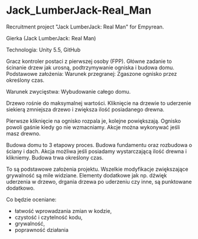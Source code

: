 # Jack_LumberJack-Real_Man
Recruitment project "Jack LumberJack: Real Man" for Empyrean.

Gierka (Jack LumberJack: Real Man)

Technologia: Unity 5.5, GitHub

Gracz kontroler postaci z pierwszej osoby (FPP).
Główne zadanie to ścinanie drzew jak urosną, podtrzymywanie ogniska i budowa domu.
Podstawowe założenia:
Warunek przegranej: Zgaszone ognisko przez określony czas. 

Warunek zwycięstwa: Wybudowanie całego domu.

Drzewo rośnie do maksymalnej wartości. Kliknięcie na drzewie to uderzenie siekierą zmniejsza drzewo i zwiększa ilość posiadanego drewna. 

Pierwsze kliknięcie na ognisko rozpala je, kolejne powiększają. Ognisko powoli gaśnie kiedy go nie wzmacniamy. Akcje można wykonywać jeśli masz drewno. 

Budowa domu to 3 etapowy proces. Budowa fundamentu oraz rozbudowa o ściany i dach. Akcja możliwa jeśli posiadamy wystarczającą ilość drewna i klikniemy. Budowa trwa określony czas.

To są podstawowe założenia projektu. Wszelkie modyfikacje zwiększające grywalność są mile widziane. 
Elementy dodatkowe jak np. dźwięk uderzenia w drzewo, drgania drzewa po uderzeniu czy inne, są punktowane dodatkowo.

Co będzie oceniane:

* łatwość wprowadzania zmian w kodzie,
* czystość i czytelność kodu,
* grywalność,
* poprawność działania
